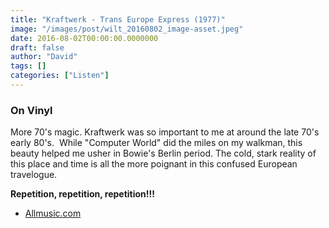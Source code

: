 ```yaml
---
title: "Kraftwerk - Trans Europe Express (1977)"
image: "/images/post/wilt_20160802_image-asset.jpeg"
date: 2016-08-02T00:00:00.0000000
draft: false
author: "David"
tags: []
categories: ["Listen"]
---
```

### **On Vinyl**

 More 70's magic. Kraftwerk was so important to me at around the late 70's early 80's.  While "Computer World" did the miles on my walkman, this beauty helped me usher in Bowie's Berlin period. The cold, stark reality of this place and time is all the more poignant in this confused European travelogue. 

 **Repetition, repetition, repetition!!!**

-  [Allmusic.com](http://www.allmusic.com/album/trans-europe-express-mw0000194538)